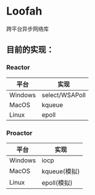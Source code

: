 Loofah
===
跨平台异步网络库

## 目前的实现：

### Reactor

| 平台 | 实现 |
|-|-|
| Windows  | select/WSAPoll |
| MacOS | kqueue |
| Linux | epoll |

### Proactor

| 平台 | 实现 |
|-|-|
| Windows | iocp |
| MacOS | kqueue(模拟) |
| Linux | epoll(模拟) |
